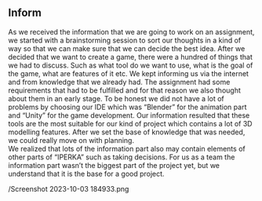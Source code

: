 ## Inform

As we received the information that we are going to work on an assignment, we started with a brainstorming session to sort our thoughts in a kind of way so that we can make sure that we can decide the best idea.
After we decided that we want to create a game, there were a hundred of things that we had to discuss. Such as what tool do we want to use, what is the goal of the game, what are features of it etc. 
We kept informing us via the internet and from knowledge that we already had. The assignment had some requirements that had to be fulfilled and for that reason we also thought about them in an early stage. 
To be honest we did not have a lot of problems by choosing our IDE which was “Blender” for the animation part and “Unity” for the game development. 
Our information resulted that these tools are the most suitable for our kind of project which contains a lot of 3D modelling features. After we set the base of knowledge that was needed, we could really move on with planning.  
We realized that lots of the information part also may contain elements of other parts of “IPERKA” such as taking decisions. For us as a team the information part wasn’t the biggest part of the project yet, but we understand that it is the base for a good project.

/Screenshot 2023-10-03 184933.png


